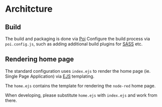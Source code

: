 # Architcture

## Build

The build and packaging is done via [Poi](https://poi.js.org/#/)
Configure the build process via `poi.config.js`, such as adding additional build plugins for [SASS](http://sass-lang.com/) etc.

## Rendering home page

The standard configuration uses `index.ejs`  to render the home page (ie. Single Page Application) via [EJS](http://www.embeddedjs.com/) templating.

The `home.ejs` contains the template for rendering the `node-red` home page.

When developing, please substitute `home.ejs` with `index.ejs` and work from there.

